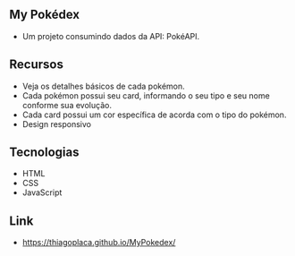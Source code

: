## My Pokédex

- Um projeto consumindo dados da API: PokéAPI. 

## Recursos

- Veja os detalhes básicos de cada pokémon.
- Cada pokémon possui seu card, informando o seu tipo e seu nome conforme sua evolução.
- Cada card possui um cor específica de acorda com o tipo do pokémon.
- Design responsivo

## Tecnologias

- HTML
- CSS
- JavaScript

## Link 

- https://thiagoplaca.github.io/MyPokedex/
